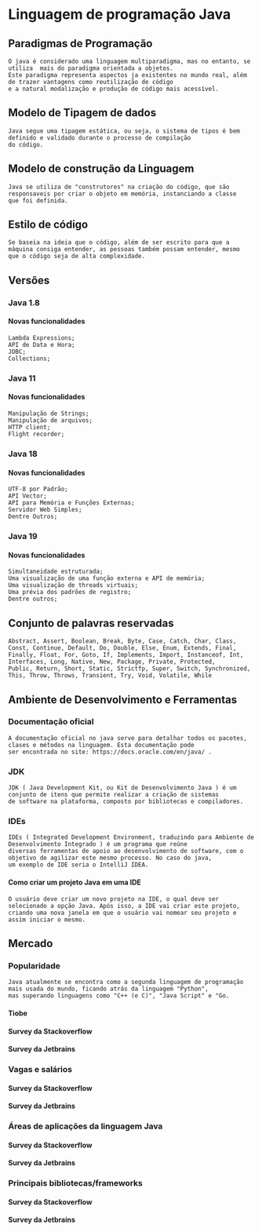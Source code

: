# Linguagem de programação Java
  ## Paradigmas de Programação
    O java é considerado uma linguagem multiparadigma, mas no entanto, se utiliza  mais do paradigma orientada a objetos. 
    Este paradigma representa aspectos ja existentes no mundo real, além de trazer vantagens como reutilização de código 
    e a natural modalização e produção de código mais acessível.
  ## Modelo de Tipagem de dados
    Java segue uma tipagem estática, ou seja, o sistema de tipos é bem definido e validado durante o processo de compilação 
    do código.
  ## Modelo de construção da Linguagem  
    Java se utiliza de "construtores" na criação do código, que são responsaveis por criar o objeto em memória, instanciando a classe
    que foi definida.
  ## Estilo de código
    Se baseia na ideia que o código, além de ser escrito para que a máquina consiga entender, as pessoas também possam entender, mesmo 
    que o código seja de alta complexidade.
  ## Versões
 
 ### Java 1.8
 #### Novas funcionalidades 
    Lambda Expressions;
    API de Data e Hora;
    JDBC;
    Collections;
 ### Java 11
 #### Novas funcionalidades
    Manipulação de Strings;
    Manipulação de arquivos;
    HTTP client;
    Flight recorder;
 ### Java 18
 #### Novas funcionalidades
    UTF-8 por Padrão;
    API Vector;
    API para Memória e Funções Externas;
    Servidor Web Simples;
    Dentre Outros;
 ### Java 19 
 #### Novas funcionalidades
    Simultaneidade estruturada;
    Uma visualização de uma função externa e API de memória;
    Uma visualização de threads virtuais;
    Uma prévia dos padrões de registro;
    Dentre outros;
  ## Conjunto de palavras reservadas
    Abstract, Assert, Boolean, Break, Byte, Case, Catch, Char, Class, Const, Continue, Default, Do, Double, Else, Enum, Extends, Final, 
    Finally, Float, For, Goto, If, Implements, Import, Instanceof, Int, Interfaces, Long, Native, New, Package, Private, Protected, 
    Public, Return, Short, Static, Strictfp, Super, Switch, Synchronized, This, Throw, Throws, Transient, Try, Void, Volatile, While
  ## Ambiente de Desenvolvimento e Ferramentas
  ### Documentação oficial
    A documentação oficial no java serve para detalhar todos os pacotes, clases e métodos na linguagem. Esta documentação pode 
    ser encontrada no site: https://docs.oracle.com/en/java/ .
  ### JDK
    JDK ( Java Development Kit, ou Kit de Desenvolvimento Java ) é um conjunto de itens que permite realizar a criação de sistemas 
    de software na plataforma, composto por bibliotecas e compiladores.
  ### IDEs
    IDEs ( Integrated Development Environment, traduzindo para Ambiente de Desenvolvimento Integrado ) é um programa que reúne 
    diversas ferramentas de apoio ao desenvolvimento de software, com o objetivo de agilizar este mesmo processo. No caso do java, 
    um exemplo de IDE seria o IntelliJ IDEA.
 #### Como criar um projeto Java em uma IDE
    O usuário deve criar um novo projeto na IDE, o qual deve ser selecionado a opção Java. Após isso, a IDE vai criar este projeto,
    criando uma nova janela em que o usuário vai nomear seu projeto e assim iniciar o mesmo.
  ## Mercado
   ### Popularidade 
    Java atualmente se encontra como a segunda linguagem de programação mais usada do mundo, ficando atrás da linguagem "Python", 
    mas superando linguagens como "C++ (e C)", "Java Script" e "Go.
 #### Tiobe
 #### Survey da Stackoverflow 
 #### Survey da Jetbrains 
  ### Vagas e salários 
  #### Survey da Stackoverflow 
  #### Survey da Jetbrains  
  ### Áreas de aplicações da linguagem Java 
   #### Survey da Stackoverflow 
 #### Survey da Jetbrains  
  ### Principais bibliotecas/frameworks 
 #### Survey da Stackoverflow 
 #### Survey da Jetbrains  
